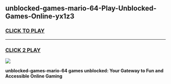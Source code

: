 
## unblocked-games-mario-64-Play-Unblocked-Games-Online-yx1z3
<h3>
<a href="https://premium76.site?title=unblocked-games-mario-64&ref=25A">CLICK TO PLAY</a></h3>
<hr>

<h3>
<a href="https://premium76.site?title=unblocked-games-mario-64&ref=25A">CLICK 2 PLAY</a>
  
</h3>

<a href="https://premium76.site?title=unblocked-games-mario-64&ref=25A"><img src="https://clearcache.store/games.png"></a>


**unblocked-games-mario-64 games unblocked: Your Gateway to Fun and Accessible Online Gaming**
